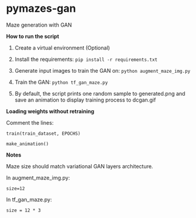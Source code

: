 # pymazes-gan
Maze generation with GAN

**How to run the script**

1) Create a virtual environment (Optional)
2) Install the requirements:
`pip install -r requirements.txt`

3) Generate input images to train the GAN on:
`python augment_maze_img.py`

4) Train the GAN:
`python tf_gan_maze.py`

5) By default, the script prints one random sample to generated.png and save an animation to display training process to dcgan.gif

**Loading weights without retraining**

Comment the lines:

`train(train_dataset, EPOCHS)`

`make_animation()`

**Notes**

Maze size should match variational GAN layers architecture.

In augment_maze_img.py:

`size=12`

In tf_gan_maze.py:

`size = 12 * 3`
